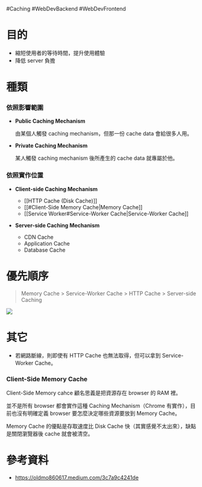 #Caching #WebDevBackend #WebDevFrontend 

# 目的

- 縮短使用者的等待時間，提升使用體驗
- 降低 server 負擔

# 種類

### 依照影響範圍

- **Public Caching Mechanism**

    由某個人觸發 caching mechanism，但那一份 cache data 會給很多人用。

- **Private Caching Mechanism**

    某人觸發 caching mechanism 後所產生的 cache data 就專屬於他。

### 依照實作位置

- **Client-side Caching Mechanism**

  - [[HTTP Cache (Disk Cache)]]
  - [[#Client-Side Memory Cache|Memory Cache]]
  - [[Service Worker#Service-Worker Cache|Service-Worker Cache]]

- **Server-side Caching Mechanism**

  - CDN Cache
  - Application Cache
  - Database Cache

# 優先順序

>Memory Cache > Service-Worker Cache > HTTP Cache > Server-side Caching

![](<https://raw.githubusercontent.com/Jamison-Chen/KM-software/master/img/caching mechanism.png>)

# 其它

- 若網路斷線，則即使有 HTTP Cache 也無法取得，但可以拿到 Service-Worker Cache。

### Client-Side Memory Cache

Client-Side Memory cahce 顧名思義是把資源存在 browser 的 RAM 裡。

並不是所有 browser 都會實作這種 Caching Mechanism（Chrome 有實作），目前也沒有明確定義 browser 要怎麼決定哪些資源要放到 Memory Cache。

Memory Cache 的優點是存取速度比 Disk Cache 快（其實感覺不太出來），缺點是關閉瀏覽器後 cache 就會被清空。

# 參考資料

- <https://oldmo860617.medium.com/3c7a9c4241de>
